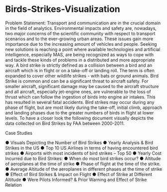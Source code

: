 # Birds-Strikes-Visualization

Problem Statement:
Transport and communication are in the crucial domain in the field of analytics.
Environmental impacts and safety are, nowadays, two major concerns of the scientific
community with respect to transport scenarios and to the ever-growing urban areas.
These issues gain more importance due to the increasing amount of vehicles and
people. Seeking new solutions is reaching a point where available technologies and
artificial intelligence, especially MAS, are being recognized as ways to cope with and
tackle these kinds of problems in a distributed and more appropriate way.
A bird strike is strictly defined as a collision between a bird and an aircraft which is in
flight or on a take-off or landing roll. The term is often expanded to cover other wildlife
strikes - with bats or ground animals. Bird Strike is common and can be a significant
threat to aircraft safety. For smaller aircraft, significant damage may be caused to the
aircraft structure and all aircraft, especially jet-engine ones, are vulnerable to the loss
of thrust which can follow the ingestion of birds into engine air intakes. This has
resulted in several fatal accidents.
Bird strikes may occur during any phase of flight, but are most likely during the
take-off, initial climb, approach and landing phases due to the greater numbers of birds
in flight at lower levels. To have a closer look the following document visually depicts
the data collected on Bird Strikes by FAA between 2000-2011.

Case Studies

● Visuals Depicting the Number of Bird Strikes
● Yearly Analysis & Bird Strikes in the US
● Top 10 US Airlines in terms of having encountered bird strikes
● Airports with most incidents of bird strikes – Top 50
● Yearly Cost Incurred due to Bird Strikes:
● When do most bird strikes occur?
● Altitude of aeroplanes at the time of strike
● Phase of flight at the time of the strike.
● Average Altitude of the aeroplanes in different phases at the time of strike
● Effect of Bird Strikes & Impact on Flight
● Effect of Strike at Different Altitude
● Were Pilots Informed? & Prior Warning and Effect of Strike Relation
